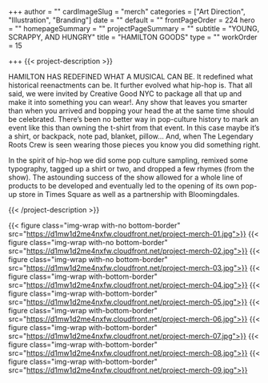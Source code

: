 +++
author = ""
cardImageSlug = "merch"
categories = ["Art Direction", "Illustration", "Branding"]
date = ""
default = ""
frontPageOrder = 224
hero = ""
homepageSummary = ""
projectPageSummary = ""
subtitle = "YOUNG, SCRAPPY, AND HUNGRY"
title = "HAMILTON GOODS"
type = ""
workOrder = 15

+++
{{< project-description >}} <p>HAMILTON HAS REDEFINED WHAT A MUSICAL CAN BE. It redefined what historical reenactments can be. It further evolved what hip-hop is. That all said, we were invited by Creative Good NYC to package all that up and make it into something you can wear!. Any show that leaves you smarter than when you arrived and bopping your head the at the same time should be celebrated. There’s been no better way in pop-culture history to mark an event like this than owning the t-shirt from that event. In this case maybe it’s a shirt, or backpack, note pad, blanket, pillow… And, when The Legendary Roots Crew is seen wearing those pieces you know you did something right.<p></p>In the spirit of hip-hop we did some pop culture sampling, remixed some typography, tagged up a shirt or two, and dropped a few rhymes (from the show). The astounding success of the show allowed for a whole line of products to be developed and eventually led to the opening of its own pop-up store in Times Square as well as a partnership with Bloomingdales.</p> {{< /project-description >}}

<div class="project-item">

{{< figure class="img-wrap with-no bottom-border" src="https://d1mw1d2me4nxfw.cloudfront.net/project-merch-01.jpg">}}
{{< figure class="img-wrap with-no bottom-border" src="https://d1mw1d2me4nxfw.cloudfront.net/project-merch-02.jpg">}}
{{< figure class="img-wrap with-no bottom-border" src="https://d1mw1d2me4nxfw.cloudfront.net/project-merch-03.jpg">}}
{{< figure class="img-wrap with-bottom-border" src="https://d1mw1d2me4nxfw.cloudfront.net/project-merch-04.jpg">}}
{{< figure class="img-wrap with-bottom-border" src="https://d1mw1d2me4nxfw.cloudfront.net/project-merch-05.jpg">}}
{{< figure class="img-wrap with-bottom-border" src="https://d1mw1d2me4nxfw.cloudfront.net/project-merch-06.jpg">}}
{{< figure class="img-wrap with-bottom-border" src="https://d1mw1d2me4nxfw.cloudfront.net/project-merch-07.jpg">}}
{{< figure class="img-wrap with-bottom-border" src="https://d1mw1d2me4nxfw.cloudfront.net/project-merch-08.jpg">}}
{{< figure class="img-wrap with-bottom-border" src="https://d1mw1d2me4nxfw.cloudfront.net/project-merch-09.jpg">}}
